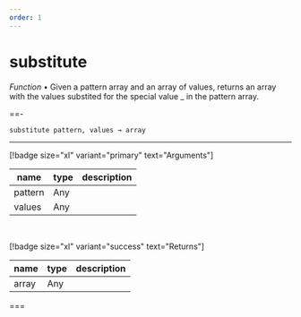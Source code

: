 ```yaml
---
order: 1
---
```

# substitute

_Function_ &bull; Given a pattern array and an array of values, returns an array with the values substited for the special value \_ in the pattern array.


==- <pre><code>substitute pattern, values &rarr; array</code></pre>
<hr>

[!badge size="xl" variant="primary" text="Arguments"]

| name | type | description |
|------|------|-------------|
|pattern|Any||
|values|Any||

<br>

[!badge size="xl" variant="success" text="Returns"]

| name | type | description |
|------|------|-------------|
|array|Any||



===




